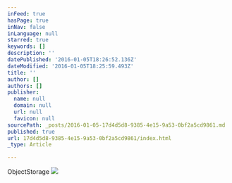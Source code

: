```yaml
---
inFeed: true
hasPage: true
inNav: false
inLanguage: null
starred: true
keywords: []
description: ''
datePublished: '2016-01-05T18:26:52.136Z'
dateModified: '2016-01-05T18:25:59.493Z'
title: ''
author: []
authors: []
publisher:
  name: null
  domain: null
  url: null
  favicon: null
sourcePath: _posts/2016-01-05-17d4d5d8-9385-4e15-9a53-0bf2a5cd9861.md
published: true
url: 17d4d5d8-9385-4e15-9a53-0bf2a5cd9861/index.html
_type: Article

---
```

ObjectStorage
![](https://the-grid-user-content.s3-us-west-2.amazonaws.com/7857a56e-cc97-40fd-b804-d89f13473fd5.png)
